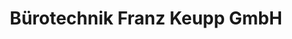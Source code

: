 ---
title: "Bürotechnik Franz Keupp GmbH"
url: /wuerzburg/buerotechnik-franz-keupp-gmbh/
shop: Computer
---